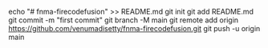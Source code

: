 echo "# fnma-firecodefusion" >> README.md
git init
git add README.md
git commit -m "first commit"
git branch -M main
git remote add origin https://github.com/venumadisetty/fnma-firecodefusion.git
git push -u origin main
